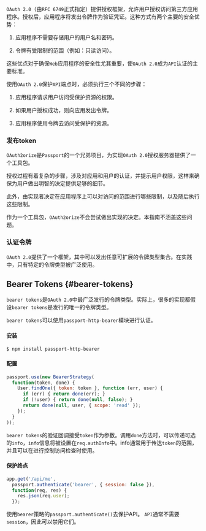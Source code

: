`OAuth 2.0`（由`RFC 6749`正式指定）提供授权框架，允许用户授权访问第三方应用程序。授权后，应用程序将发出令牌作为验证凭证。这种方式有两个主要的安全优势：

1. 应用程序不需要存储用户的用户名和密码。

2. 令牌有受限制的范围（例如：只读访问）。

这些优点对于确保`Web`应用程序的安全性尤其重要，使`OAuth 2.0`成为`API`认证的主要标准。

使用`OAuth 2.0`保护`API`端点时，必须执行三个不同的步骤：

1. 应用程序请求用户访问受保护资源的权限。

2. 如果用户授权成功，则向应用发出令牌。

3. 应用程序使用令牌去访问受保护的资源。

### 发布token

`OAuth2orize`是`Passport`的一个兄弟项目，为实现`OAuth 2.0`授权服务器提供了一个工具包。

授权过程有着复杂的步骤，涉及对应用和用户的认证，并提示用户权限，这样来确保为用户做出明智的决定提供足够的细节。

此外，由实现者决定在应用程序上可以对访问的范围进行哪些限制，以及随后执行这些限制。

作为一个工具包，`OAuth2orize`不会尝试做出实现的决定。本指南不涵盖这些问题。

### 认证令牌

`OAuth 2.0`提供了一个框架，其中可以发出任意可扩展的令牌类型集合。在实践中，只有特定的令牌类型被广泛使用。

## Bearer Tokens {#bearer-tokens}

`bearer tokens`是`OAuth 2.0`中最广泛发行的令牌类型。实际上，很多的实现都假设`bearer tokens`是发行的唯一的令牌类型。

`bearer tokens`可以使用`passport-http-bearer`模块进行认证。

#### 安装

```bash
$ npm install passport-http-bearer
```

#### 配置

```js
passport.use(new BearerStrategy(
  function(token, done) {
    User.findOne({ token: token }, function (err, user) {
      if (err) { return done(err); }
      if (!user) { return done(null, false); }
      return done(null, user, { scope: 'read' });
    });
  }
));
```

`bearer tokens`的验证回调接受`token`作为参数。调用`done`方法时，可以传递可选的`info`，`info`信息将被设置在`req.authInfo`中。info通常用于传达`token`的范围，并且可以在进行控制访问检查时使用。

#### 保护终点

```js
app.get('/api/me',
  passport.authenticate('bearer', { session: false }),
  function(req, res) {
    res.json(req.user);
  });
```

使用`bearer`策略的`passport.authenticate()`去保护API。 `API`通常不需要`session`，因此可以禁用它们。

